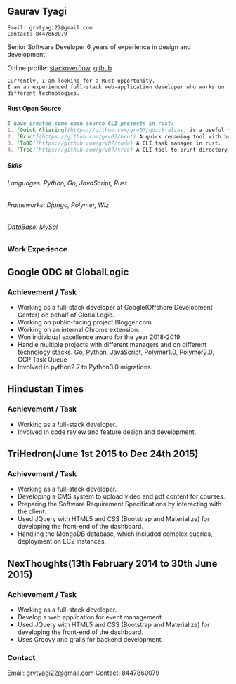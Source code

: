 ## Gaurav Tyagi
```
Email: grvtyagi22@gmail.com
Contact: 8447860079
```
Senior Software Developer
6 years of experience in design and development

Online profile: [stackoverflow](https://stackoverflow.com/users/3405842/grvtyagi), [github](https://github.com/grv07/)

```
Currently, I am looking for a Rust opportunity.
I am an experienced full-stack web-application developer who works on different technologies.
```

#### Rust Open Source
```markdown
I have created some open source CLI projects in rust:
1. [Quick Aliasing](https://github.com/grv07/quick-alias) is a useful tool for creating aliases for long and repeated commands.
2. [Brunt](https://github.com/grv07/brnt) A quick renaming tool with backup history.
3. [ToDO](https://github.com/grv07/todo) A CLI task manager in rust.
4. [Tree](https://github.com/grv07/tree) A CLI tool to print directory structure.
```

##### Skils
###### Languages: Python, Go, JavaScript, Rust
###### Frameworks: Django, Polymer, Wiz
###### DataBase: MySql

### Work Experience

## Google ODC at GlobalLogic
### Achievement / Task
- Working as a full-stack developer at Google(Offshore Development Center) on behalf of GlobalLogic.
- Working on public-facing project Blogger.com
-  Working on an internal Chrome extension.
- Won individual excellence award for the year 2018-2019.
- Handle multiple projects with different managers and on different technology stacks.
  Go, Python, JavaScript, Polymer1.0, Polymer2.0, GCP Task Queue
- Involved in python2.7 to Python3.0 migrations.

## Hindustan Times
### Achievement / Task
- Working as a full-stack developer.
- Involved in code review and feature design and development.

## TriHedron(June 1st 2015 to Dec 24th 2015)
### Achievement / Task
- Working as a full-stack developer.
- Developing a CMS system to upload video and pdf content for courses.
- Preparing the Software Requirement Specifications by interacting with the client.
- Used JQuery with HTML5 and CSS (Bootstrap and Materialize) for developing the front-end of the dashboard.
- Handling the MongoDB database, which included complex queries, deployment on EC2 instances.

## NexThoughts(13th February 2014 to 30th June 2015)
### Achievement / Task
- Working as a full-stack developer.
- Develop a web application for event management.
- Used JQuery with HTML5 and CSS (Bootstrap and Materialize) for developing the front-end of the dashboard.
- Uses Groovy and grails for backend development.


### Contact
Email: grvtyagi22@gmail.com
Contact: 8447860079
